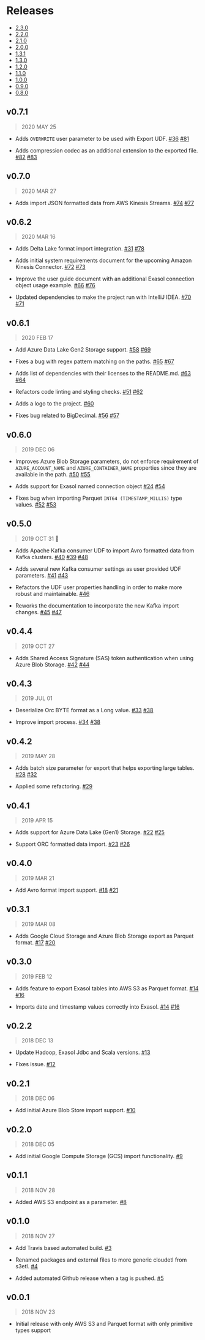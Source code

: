 # Releases

* [2.3.0](changes_2.3.0.md)
* [2.2.0](changes_2.2.0.md)
* [2.1.0](changes_2.1.0.md)
* [2.0.0](changes_2.0.0.md)
* [1.3.1](changes_1.3.1.md)
* [1.3.0](changes_1.3.0.md)
* [1.2.0](changes_1.2.0.md)
* [1.1.0](changes_1.1.0.md)
* [1.0.0](changes_1.0.0.md)
* [0.9.0](changes_0.9.0.md)
* [0.8.0](changes_0.8.0.md)

## v0.7.1

> 2020 MAY 25

* Adds `OVERWRITE` user parameter to be used with Export UDF.
  [#36](https://github.com/exasol/cloud-storage-extension/issues/36)
  [#81](https://github.com/exasol/cloud-storage-extension/pull/81)

* Adds compression codec as an additional extension to the exported file.
  [#82](https://github.com/exasol/cloud-storage-extension/issues/82)
  [#83](https://github.com/exasol/cloud-storage-extension/pull/83)

## v0.7.0

> 2020 MAR 27

* Adds import JSON formatted data from AWS Kinesis Streams.
   [#74](https://github.com/exasol/cloud-storage-extension/issues/74)
   [#77](https://github.com/exasol/cloud-storage-extension/pull/77)

## v0.6.2

> 2020 MAR 16

* Adds Delta Lake format import integration.
  [#31](https://github.com/exasol/cloud-storage-extension/issues/31)
  [#78](https://github.com/exasol/cloud-storage-extension/pull/78)

* Adds initial system requirements document for the upcoming Amazon Kinesis
  Connector.
  [#72](https://github.com/exasol/cloud-storage-extension/issues/72)
  [#73](https://github.com/exasol/cloud-storage-extension/pull/73)

* Improve the user guide document with an additional Exasol connection object
  usage example.
  [#66](https://github.com/exasol/cloud-storage-extension/issues/66)
  [#76](https://github.com/exasol/cloud-storage-extension/pull/76)

* Updated dependencies to make the project run with IntelliJ IDEA.
  [#70](https://github.com/exasol/cloud-storage-extension/issues/70)
  [#71](https://github.com/exasol/cloud-storage-extension/pull/71)

## v0.6.1

> 2020 FEB 17

* Add Azure Data Lake Gen2 Storage support.
  [#58](https://github.com/exasol/cloud-storage-extension/issues/58)
  [#69](https://github.com/exasol/cloud-storage-extension/pull/69)

* Fixes a bug with regex pattern matching on the paths.
  [#65](https://github.com/exasol/cloud-storage-extension/issues/65)
  [#67](https://github.com/exasol/cloud-storage-extension/pull/67)

* Adds list of dependencies with their licenses to the README.md.
  [#63](https://github.com/exasol/cloud-storage-extension/issues/63)
  [#64](https://github.com/exasol/cloud-storage-extension/pull/64)

* Refactors code linting and styling checks.
  [#51](https://github.com/exasol/cloud-storage-extension/issues/51)
  [#62](https://github.com/exasol/cloud-storage-extension/pull/62)

* Adds a logo to the project.
  [#60](https://github.com/exasol/cloud-storage-extension/pull/60)

* Fixes bug related to BigDecimal.
  [#56](https://github.com/exasol/cloud-storage-extension/issues/56)
  [#57](https://github.com/exasol/cloud-storage-extension/pull/57)

## v0.6.0

> 2019 DEC 06

* Improves Azure Blob Storage parameters, do not enforce requirement of
  `AZURE_ACCOUNT_NAME` and `AZURE_CONTAINER_NAME` properties since they are
  available in the path.
  [#50](https://github.com/exasol/cloud-storage-extension/issues/50)
  [#55](https://github.com/exasol/cloud-storage-extension/pull/55)

* Adds support for Exasol named connection object
  [#24](https://github.com/exasol/cloud-storage-extension/issues/24)
  [#54](https://github.com/exasol/cloud-storage-extension/pull/54)

* Fixes bug when importing Parquet `INT64 (TIMESTAMP_MILLIS)` type values.
  [#52](https://github.com/exasol/cloud-storage-extension/issues/52)
  [#53](https://github.com/exasol/cloud-storage-extension/pull/53)

## v0.5.0

> 2019 OCT 31 :jack_o_lantern:

* Adds Apache Kafka consumer UDF to import Avro formatted data from Kafka
  clusters. [#40](https://github.com/exasol/cloud-storage-extension/issues/40)
  [#39](https://github.com/exasol/cloud-storage-extension/pull/39)
  [#48](https://github.com/exasol/cloud-storage-extension/pull/48)

* Adds several new Kafka consumer settings as user provided UDF parameters.
  [#41](https://github.com/exasol/cloud-storage-extension/issues/41)
  [#43](https://github.com/exasol/cloud-storage-extension/pull/43)

* Refactors the UDF user properties handling in order to make more robust and
  maintainable. [#46](https://github.com/exasol/cloud-storage-extension/pull/46)

* Reworks the documentation to incorporate the new Kafka import changes.
  [#45](https://github.com/exasol/cloud-storage-extension/issues/45)
  [#47](https://github.com/exasol/cloud-storage-extension/pull/47)

## v0.4.4

> 2019 OCT 27

* Adds Shared Access Signature (SAS) token authentication when using Azure Blob
  Storage. [#42](https://github.com/exasol/cloud-storage-extension/issues/42)
  [#44](https://github.com/exasol/cloud-storage-extension/pull/44)

## v0.4.3

> 2019 JUL 01

* Deserialize Orc BYTE format as a Long value.
  [#33](https://github.com/exasol/cloud-storage-extension/issues/33)
  [#38](https://github.com/exasol/cloud-storage-extension/pull/38)

* Improve import process.
  [#34](https://github.com/exasol/cloud-storage-extension/issues/34)
  [#38](https://github.com/exasol/cloud-storage-extension/pull/38)

## v0.4.2

> 2019 MAY 28

* Adds batch size parameter for export that helps exporting large tables.
  [#28](https://github.com/exasol/cloud-storage-extension/issues/28)
  [#32](https://github.com/exasol/cloud-storage-extension/pull/32)

* Applied some refactoring.
  [#29](https://github.com/exasol/cloud-storage-extension/pull/29)

## v0.4.1

> 2019 APR 15

* Adds support for Azure Data Lake (Gen1) Storage.
  [#22](https://github.com/exasol/cloud-storage-extension/issues/22)
  [#25](https://github.com/exasol/cloud-storage-extension/pull/25)

* Support ORC formatted data import.
  [#23](https://github.com/exasol/cloud-storage-extension/issues/23)
  [#26](https://github.com/exasol/cloud-storage-extension/pull/26)

## v0.4.0

> 2019 MAR 21

* Add Avro format import support.
  [#18](https://github.com/exasol/cloud-storage-extension/issues/18)
  [#21](https://github.com/exasol/cloud-storage-extension/pull/21)

## v0.3.1

> 2019 MAR 08

* Adds Google Cloud Storage and Azure Blob Storage export as Parquet format.
  [#17](https://github.com/exasol/cloud-storage-extension/issues/17)
  [#20](https://github.com/exasol/cloud-storage-extension/pull/20)

## v0.3.0

> 2019 FEB 12

* Adds feature to export Exasol tables into AWS S3 as Parquet format.
  [#14](https://github.com/exasol/cloud-storage-extension/issues/14)
  [#16](https://github.com/exasol/cloud-storage-extension/pull/16)

* Imports date and timestamp values correctly into Exasol.
  [#14](https://github.com/exasol/cloud-storage-extension/issues/14)
  [#16](https://github.com/exasol/cloud-storage-extension/pull/16)

## v0.2.2

> 2018 DEC 13

* Update Hadoop, Exasol Jdbc and Scala versions.
  [#13](https://github.com/exasol/cloud-storage-extension/pull/13)

* Fixes issue.
  [#12](https://github.com/exasol/cloud-storage-extension/issues/12)

## v0.2.1

> 2018 DEC 06

* Add initial Azure Blob Store import support.
  [#10](https://github.com/exasol/cloud-storage-extension/pull/10)

## v0.2.0

> 2018 DEC 05

* Add initial Google Compute Storage (GCS) import functionality.
  [#9](https://github.com/exasol/cloud-storage-extension/pull/9)

## v0.1.1

> 2018 NOV 28

* Added AWS S3 endpoint as a parameter.
  [#8](https://github.com/exasol/cloud-storage-extension/pull/8)

## v0.1.0

> 2018 NOV 27

* Add Travis based automated build.
  [#3](https://github.com/exasol/cloud-storage-extension/pull/3)

* Renamed packages and external files to more generic cloudetl from s3etl.
  [#4](https://github.com/exasol/cloud-storage-extension/pull/4)

* Added automated Github release when a tag is pushed.
  [#5](https://github.com/exasol/cloud-storage-extension/pull/5)

## v0.0.1

> 2018 NOV 23

* Initial release with only AWS S3 and Parquet format with only primitive types
  support
